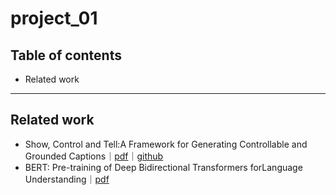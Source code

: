# project_01

## Table of contents

- Related work

---

## Related work

- Show, Control and Tell:A Framework for Generating Controllable and Grounded Captions｜[pdf](https://arxiv.org/pdf/1811.10652.pdf)｜[github](https://github.com/aimagelab/show-control-and-tell)
- BERT: Pre-training of Deep Bidirectional Transformers forLanguage Understanding｜[pdf](https://arxiv.org/abs/1810.04805)
